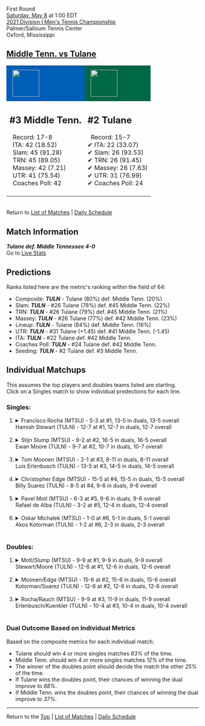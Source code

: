First Round[](#top)<a name="top"></a>  
[Saturday, May 8](../../schedule/05-08.md) at 1:00 EDT  
[2021 Division I Men's Tennis Championship](../index.md)  
Palmer/Salloum Tennis Center  
Oxford, Mississippi  
## [Middle Tenn. vs Tulane](https://www.ncaa.com/game/5833399)  

<table><tr style="background-color: #d9d9d9 !important"><td style="background-color: #005EB8 !important"><img src="https://www.ncaa.com/sites/default/files/images/logos/schools/m/middle-tenn.70.png" width="70" height="70" style="padding: 8px;" /></td><td style="background-color: #006747 !important"><img src="https://www.ncaa.com/sites/default/files/images/logos/schools/t/tulane.70.png" width="70" height="70" style="padding: 8px;" /></td></tr><tr>
<td>  

<h2>#3 Middle Tenn.</h2>  
&nbsp; Record: 17-8<br>  
&nbsp; ITA: 42 (18.52)<br>  
&nbsp; Slam: 45 (91.28)<br>  
&nbsp; TRN: 45 (89.05)<br>  
&nbsp; Massey: 42 (7.21)<br>  
&nbsp; UTR: 41 (75.54)<br>  
&nbsp; Coaches Poll: 42<br>  
<br>  

</td>
<td>  

<h2>#2 Tulane</h2>  
&nbsp; Record: 15-7<br>  
&#10004; ITA: 22 (33.07)<br>  
&#10004; Slam: 26 (93.53)<br>  
&#10004; TRN: 26 (91.45)<br>  
&#10004; Massey: 26 (7.63)<br>  
&#10004; UTR: 31 (76.99)<br>  
&#10004; Coaches Poll: 24<br>  
<br>  

</td>
</tr></table>  


<br>Return to [List of Matches](../index.md) &#124; [Daily Schedule](../../schedule/05-08.md)

## Match Information  
***Tulane def. Middle Tennessee 4-0***  
Go to [Live Stats](https://olemisssports.com/sports/2021/4/29/live-video-scoring.aspx)  

## Predictions  

Ranks listed here are the metric's ranking within the field of 64:  
- Composite: ***TULN*** - Tulane (80%) def. Middle Tenn. (20%)  
- Slam: ***TULN*** - #26 Tulane (78%) def. #45 Middle Tenn. (22%)  
- TRN: ***TULN*** - #26 Tulane (79%) def. #45 Middle Tenn. (21%)  
- Massey: ***TULN*** - #26 Tulane (77%) def. #42 Middle Tenn. (23%)  
- Lineup: ***TULN*** - Tulane (84%) def. Middle Tenn. (16%)  
- UTR: ***TULN*** - #31 Tulane (+1.45) def. #41 Middle Tenn. (-1.45)  
- ITA: ***TULN*** - #22 Tulane def. #42 Middle Tenn.  
- Coaches Poll: ***TULN*** - #24 Tulane def. #42 Middle Tenn.  
- Seeding: ***TULN*** - #2 Tulane def. #3 Middle Tenn.  

## Individual Matchups  
This assumes the top players and doubles teams listed are starting.  
Click on a Singles match to show individual predections for each line.  

### Singles:  

<ol>
<li><details>
<summary markdown="span">Francisco Rocha (MTSU) - 5-3 at #1, 13-5 in duals, 13-5 overall<br>Hamish Stewart (TULN) - 12-7 at #1, 12-7 in duals, 12-7 overall</summary>
<h4>Predictions</h4><ul>
<li>Composite: <b><i>TULN</i></b> - Stewart (74%) def. Rocha (26%)</li>  
<li>Slam: <b><i>TULN</i></b> - Stewart (72%) def. Rocha (28%)</li>  
<li>TRN: <b><i>TULN</i></b> - Stewart (65%) def. Rocha (35%)</li>  
<li>Massey: <b><i>TULN</i></b> - Stewart (75%) def. Rocha (25%)</li>  
<li>UTR: <b><i>TULN</i></b> - Stewart (85%) def. Rocha (15%)</li>  
<li>ITA: <b><i>TULN</i></b> - Stewart (22.58) def. Rocha (14.55)</li>  
</ul>
</details>&nbsp;</li>
<li><details>
<summary markdown="span">Stijn Slump (MTSU) - 9-2 at #2, 16-5 in duals, 16-5 overall<br>Ewan Moore (TULN) - 9-7 at #2, 10-7 in duals, 10-7 overall</summary>
<h4>Predictions</h4><ul>
<li>Composite: <b><i>TULN</i></b> - Moore (67%) def. Slump (33%)</li>  
<li>Slam: <b><i>TULN</i></b> - Moore (70%) def. Slump (30%)</li>  
<li>TRN: <b><i>TULN</i></b> - Moore (60%) def. Slump (40%)</li>  
<li>Massey: <b><i>TULN</i></b> - Moore (59%) def. Slump (41%)</li>  
<li>UTR: <b><i>TULN</i></b> - Moore (78%) def. Slump (22%)</li>  
<li>ITA: <b><i>MTSU</i></b> - Slump (3.60) def. Moore (3.08)</li>  
</ul>
</details>&nbsp;</li>
<li><details>
<summary markdown="span">Tom Moonen (MTSU) - 2-1 at #3, 8-11 in duals, 8-11 overall<br>Luis Erlenbusch (TULN) - 13-5 at #3, 14-5 in duals, 14-5 overall</summary>
<h4>Predictions</h4><ul>
<li>Composite: <b><i>TULN</i></b> - Erlenbusch (83%) def. Moonen (17%)</li>  
<li>Slam: <b><i>TULN</i></b> - Erlenbusch (74%) def. Moonen (26%)</li>  
<li>TRN: <b><i>TULN</i></b> - Erlenbusch (84%) def. Moonen (16%)</li>  
<li>Massey: <b><i>TULN</i></b> - Erlenbusch (88%) def. Moonen (12%)</li>  
<li>UTR: <b><i>TULN</i></b> - Erlenbusch (86%) def. Moonen (14%)</li>  
<li>ITA: <b><i>TULN</i></b> - Erlenbusch (4.16) def. Moonen (1.88)</li>  
</ul>
</details>&nbsp;</li>
<li><details>
<summary markdown="span">Christopher Edge (MTSU) - 15-5 at #4, 15-5 in duals, 15-5 overall<br>Billy Suarez (TULN) - 8-5 at #4, 9-6 in duals, 9-6 overall</summary>
<h4>Predictions</h4><ul>
<li>Composite: <b><i>TULN</i></b> - Suarez (56%) def. Edge (44%)</li>  
<li>Slam: <b><i>TULN</i></b> - Suarez (54%) def. Edge (46%)</li>  
<li>TRN: <b><i>TULN</i></b> - Suarez (66%) def. Edge (34%)</li>  
<li>Massey: <b><i>TULN</i></b> - Suarez (50%) def. Edge (50%)</li>  
<li>UTR: <b><i>TULN</i></b> - Suarez (56%) def. Edge (44%)</li>  
<li>ITA: <b><i>MTSU</i></b> - Edge (4.29) def. Suarez (2.40)</li>  
</ul>
</details>&nbsp;</li>
<li><details>
<summary markdown="span">Pavel Motl (MTSU) - 6-3 at #5, 9-6 in duals, 9-6 overall<br>Rafael de Alba (TULN) - 3-2 at #5, 12-4 in duals, 12-4 overall</summary>
<h4>Predictions</h4><ul>
<li>Composite: <b><i>TULN</i></b> - Alba (65%) def. Motl (35%)</li>  
<li>Slam: <b><i>TULN</i></b> - Alba (58%) def. Motl (42%)</li>  
<li>TRN: <b><i>TULN</i></b> - Alba (68%) def. Motl (32%)</li>  
<li>Massey: <b><i>TULN</i></b> - Alba (69%) def. Motl (31%)</li>  
<li>UTR: <b><i>TULN</i></b> - Alba (67%) def. Motl (33%)</li>  
<li>ITA: <b><i>TULN</i></b> - Alba (2.39) def. Motl (1.44)</li>  
</ul>
</details>&nbsp;</li>
<li><details>
<summary markdown="span">Oskar Michalek (MTSU) - 1-0 at #6, 5-1 in duals, 5-1 overall<br>Akos Kotorman (TULN) - 1-2 at #6, 2-3 in duals, 2-3 overall</summary>
<h4>Predictions</h4><ul>
<li>Composite: <b><i>MTSU</i></b> - Michalek (63%) def. Kotorman (37%)</li>  
<li>Slam: <b><i>MTSU</i></b> - Michalek (58%) def. Kotorman (42%)</li>  
<li>TRN: <b><i>TULN</i></b> - Kotorman (57%) def. Michalek (43%)</li>  
<li>Massey: <b><i>MTSU</i></b> - Michalek (70%) def. Kotorman (30%)</li>  
<li>UTR: <b><i>MTSU</i></b> - Michalek (82%) def. Kotorman (18%)</li>  
<li>ITA: <b><i>TULN</i></b> - # Kotorman def. Michalek (1.92)</li>  
</ul>
</details>&nbsp;</li>
</ol>

### Doubles:  

<ol>
<li><details>
<summary markdown="span">Motl/Slump (MTSU) - 9-9 at #1, 9-9 in duals, 9-9 overall<br>Stewart/Moore (TULN) - 12-6 at #1, 12-6 in duals, 12-6 overall</summary>
<br>Sorry, we don't have any metrics for this match
</details>&nbsp;</li>
<li><details>
<summary markdown="span">Moonen/Edge (MTSU) - 15-6 at #2, 15-6 in duals, 15-6 overall<br>Kotorman/Suarez (TULN) - 12-6 at #2, 12-6 in duals, 12-6 overall</summary>
<br>Sorry, we don't have any metrics for this match
</details>&nbsp;</li>
<li><details>
<summary markdown="span">Rocha/Rauch (MTSU) - 9-9 at #3, 11-9 in duals, 11-9 overall<br>Erlenbusch/Kuenkler (TULN) - 10-4 at #3, 10-4 in duals, 10-4 overall</summary>
<br>Sorry, we don't have any metrics for this match
</details>&nbsp;</li>
</ol>

### Dual Outcome Based on Individual Metrics  
  
Based on the composite metrics for each individual match:  
- Tulane should win 4 or more singles matches *63%* of the time.  
- Middle Tenn. should win 4 or more singles matches *12%* of the time.  
- The winner of the doubles point should decide the match the other *25%* of the time.  
- If Tulane wins the doubles point, their chances of winning the dual improve to *88%*.  
- If Middle Tenn. wins the doubles point, their chances of winning the dual improve to *37%*.  
  
------

Return to the [Top](#top) &#124; [List of Matches](../index.md) &#124; [Daily Schedule](../../schedule/05-08.md)  

